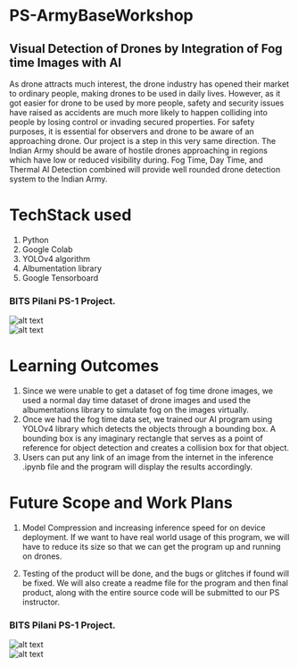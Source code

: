 # PS-ArmyBaseWorkshop
## Visual Detection of Drones by Integration of Fog time Images with AI <br />
As drone attracts much interest, the drone industry has opened their
market to ordinary people, making drones to be used in daily lives. 
However, as it got easier for drone to be used by more people, safety 
and security issues have raised as accidents are much more likely to 
happen colliding into people by losing control or invading secured 
properties. For safety purposes, it is essential for observers and drone to 
be aware of an approaching drone. Our project is a step in this very same 
direction. The Indian Army should be aware of hostile drones 
approaching in regions which have low or reduced visibility during. Fog 
Time, Day Time, and Thermal AI Detection combined will provide well 
rounded drone detection system to the Indian Army.

# TechStack used

1) Python
2) Google Colab
3) YOLOv4 algorithm
4) Albumentation library
5) Google Tensorboard

### BITS Pilani PS-1 Project. <br />
![alt text](https://github.com/suyash-03/PS-ArmyBaseWorkshop/blob/main/sample1.jpg?raw=true)
<br />
![alt text](https://github.com/suyash-03/PS-ArmyBaseWorkshop/blob/main/sample2.jpg?raw=true)



# Learning Outcomes
1) Since we were unable to get a dataset of fog time drone images, we used a normal day time dataset of drone images and used the albumentations library to simulate fog on the images virtually.
2) Once we had the fog time data set, we trained our AI program using YOLOv4 library which detects the objects through a bounding box. A bounding box is any imaginary rectangle that serves as a point of reference for object detection and creates a collision box for that object.
3) Users can put any link of an image from the internet in the inference .ipynb file and the program will display the results accordingly.

# Future Scope and Work Plans
1) Model Compression and increasing inference speed for on device deployment. If we want to have real world usage of this program, we will have to reduce its size so that we can get the program up and running on drones.

2) Testing of the product will be done, and the bugs or glitches if found will be fixed. We will also create a readme file for the program and then final product, along with the entire source code will be submitted to our PS instructor.

### BITS Pilani PS-1 Project. <br />
![alt text](https://github.com/suyash-03/PS-ArmyBaseWorkshop/blob/main/sample1.jpg?raw=true)
<br />
![alt text](https://github.com/suyash-03/PS-ArmyBaseWorkshop/blob/main/sample2.jpg?raw=true)

